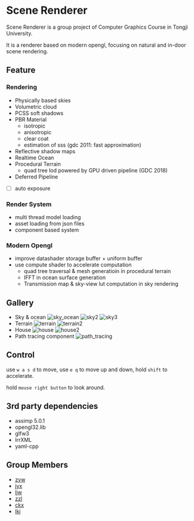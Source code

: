 # Scene Renderer

Scene Renderer is a group project of Computer Graphics Course in Tongji University.

It is a renderer based on modern opengl, focusing on natural  and in-door scene rendering.

## Feature

### Rendering

* Physically based skies
* Volumetric cloud
* PCSS soft shadows
* PBR Material
  * isotropic
  * anisotropic
  * clear coat
  * estimation of sss (gdc 2011: fast approximation)
* Reflective shadow maps
* Realtime Ocean
* Procedural Terrain
  * quad tree lod powered by GPU driven pipeline (GDC 2018)
* Deferred Pipeline
* [ ] auto exposure

### Render System

* multi thread model loading
* asset loading from json files
* component based system

### Modern Opengl

* improve datashader storage buffer + uniform buffer
* use compute shader to accelerate computation
  * quad tree traversal & mesh generatioin in procedural terrain
  * IFFT in ocean surface generation
  * Transmission map & sky-view lut computation in sky rendering

## Gallery

+ Sky & ocean
  ![sky_ocean](./img/sky.png)
  ![sky2](./img/sky2.png)
  ![sky3](./img/sky3.png)
+ Terrain
  ![terrain](./img/terrain.png)
  ![terrain2](./img/terrain_dynamic_lod.png)
+ House
  ![house](./img/house.png)
  ![house2](./img/house2.png)
+ Path tracing component 
  ![path_tracing](./img/ray_tracing.png)

## Control

use `w a s d` to move, use `e q` to move up and down, hold `shift` to accelerate. 

hold `mouse right button` to look around. 

## 3rd party dependencies

+ assimp 5.0.1
+ opengl32.lib
+ glfw3
+ IrrXML
+ yaml-cpp

## Group Members

* [zyw](https://github.com/SleepinWei)
* [jyx](https://github.com/1696762169)
* [ljw](https://github.com/XiaoXKKK)
* [zzl](https://github.com/qbdl)
* [ckx](https://github.com/Moondok)
* [lkj](https://github.com/qbdl)
